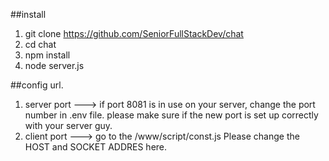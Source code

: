 ##install
1. git clone https://github.com/SeniorFullStackDev/chat
2. cd chat
3. npm install
4. node server.js

##config url.
1. server port ---> 
if port 8081 is in use on your server,  change the port number in .env file.
please make sure if the new port is set up correctly with your server guy.
2. client port ---> 
go to the /www/script/const.js
Please change the HOST and SOCKET ADDRES here.


